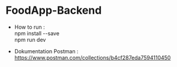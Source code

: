 # FoodApp-Backend  
- How to run :  
npm install --save  
npm run dev

- Dokumentation Postman :
https://www.postman.com/collections/b4cf287eda7594110450
